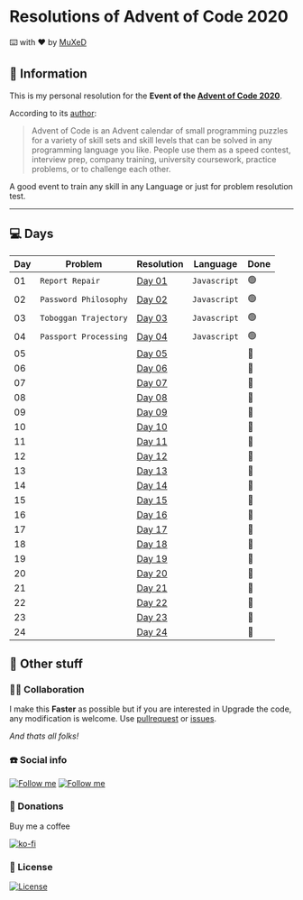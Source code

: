 # Resolutions of Advent of Code 2020
⌨️ with ❤︎ by [MuXeD](https://github.com/juananmuxed)

## 🤔 Information
This is my personal resolution for the __Event of the [Advent of Code 2020](https://adventofcode.com/)__. 

According to its [author](http://was.tl/):

>Advent of Code is an Advent calendar of small programming puzzles for a variety of skill sets and skill levels that can be solved in any programming language you like. People use them as a speed contest, interview prep, company training, university coursework, practice problems, or to challenge each other.

A good event to train any skill in any Language or just for problem resolution test.

---

## 💻 Days

| Day | Problem | Resolution | Language | Done |
|-|-|-|-|-|
| 01 | `Report Repair` | [Day 01](days/01) | `Javascript` | 🟢
| 02 | `Password Philosophy` | [Day 02](days/02) | `Javascript` | 🟢
| 03 | `Toboggan Trajectory` | [Day 03](days/03) | `Javascript` | 🟢
| 04 | `Passport Processing` | [Day 04](days/04) | `Javascript` | 🟢
| 05 |  | [Day 05](days/05) |  | 🔴
| 06 |  | [Day 06](days/06) |  | 🔴
| 07 |  | [Day 07](days/07) |  | 🔴
| 08 |  | [Day 08](days/08) |  | 🔴
| 09 |  | [Day 09](days/09) |  | 🔴
| 10 |  | [Day 10](days/10) |  | 🔴
| 11 |  | [Day 11](days/11) |  | 🔴
| 12 |  | [Day 12](days/12) |  | 🔴
| 13 |  | [Day 13](days/13) |  | 🔴
| 14 |  | [Day 14](days/14) |  | 🔴
| 15 |  | [Day 15](days/15) |  | 🔴
| 16 |  | [Day 16](days/16) |  | 🔴
| 17 |  | [Day 17](days/17) |  | 🔴
| 18 |  | [Day 18](days/18) |  | 🔴
| 19 |  | [Day 19](days/19) |  | 🔴
| 20 |  | [Day 20](days/20) |  | 🔴
| 21 |  | [Day 21](days/21) |  | 🔴
| 22 |  | [Day 22](days/22) |  | 🔴
| 23 |  | [Day 23](days/23) |  | 🔴
| 24 |  | [Day 24](days/24) |  | 🔴

## 🎱 Other stuff

### 💃🏻 Collaboration
I make this __Faster__ as possible but if you are interested in Upgrade the code, any modification is welcome. Use [pullrequest](https://github.com/juananmuxed/adventofcode-2020/pulls) or [issues](https://github.com/juananmuxed/adventofcode-2020/issues). 

_And thats all folks!_

### ☎️ Social info

[![Follow me](https://img.shields.io/twitter/follow/muxed?color=b22deb&label=Follow%20%40muxed&style=for-the-badge)](https://twitter.com/muxed)
[![Follow me](https://img.shields.io/github/followers/juananmuxed?label=Github%20Follow&style=for-the-badge)](https://github.com/juananmuxed)

### 🎁 Donations
Buy me a coffee

[![ko-fi](https://www.ko-fi.com/img/githubbutton_sm.svg)](https://ko-fi.com/U7U21M2BE)

### 📄 License

[![License](https://img.shields.io/github/license/juananmuxed/adventofcode-2020?label=License&style=for-the-badge)](https://github.com/juananmuxed/adventofcode-2020/blob/master/LICENSE)